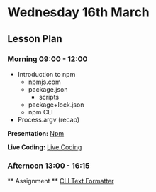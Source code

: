 # Wednesday 16th March

## Lesson Plan

### Morning 09:00 - 12:00

+ Introduction to npm
  + npmjs.com
  + package.json
    + scripts
  + package+lock.json
  + npm CLI
+ Process.argv (recap)

**Presentation:** [Npm](https://docs.google.com/presentation/d/1ZeR3VujCKimI6UhtkjYbaF-n969CR9RrEYU8JaniLpk/edit?usp=sharing)

**Live Coding:** [Live Coding](https://github.com/GillesDCI/node-modules-example-e27)

### Afternoon 13:00 - 16:15

** Assignment ** [CLI Text Formatter](https://github.com/DigitalCareerInstitute/Node-FormattingCLI)

